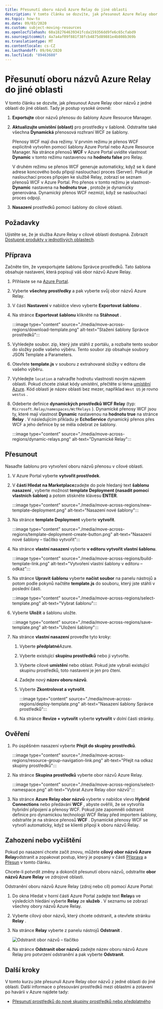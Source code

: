 ```yaml
---
title: Přesunutí oboru názvů Azure Relay do jiné oblasti
description: V tomto článku se dozvíte, jak přesunout Azure Relay obor názvů z aktuální oblasti do jiné oblasti.
ms.topic: how-to
ms.date: 09/03/2020
ms.custom: subject-moving-resources
ms.openlocfilehash: 60a182764639341fcda159356dd9fe6c65cfabd9
ms.sourcegitcommit: 4a7a4af09f881f38fcb4875d89881e4b808b369b
ms.translationtype: MT
ms.contentlocale: cs-CZ
ms.lasthandoff: 09/04/2020
ms.locfileid: "89463608"
---
```

# <a name="move-an-azure-relay-namespace-to-another-region"></a>Přesunutí oboru názvů Azure Relay do jiné oblasti
V tomto článku se dozvíte, jak přesunout Azure Relay obor názvů z jedné oblasti do jiné oblasti. Tady je postup vysoké úrovně:

1. **Exportujte** obor názvů přenosu do šablony Azure Resource Manager.
1. **Aktualizujte umístění (oblast)** pro prostředky v šabloně. Odstraňte také všechna **Dynamická** přenosová rozhraní WCF ze šablony. 

    Přenosy WCF mají dva režimy. V prvním režimu je přenos WCF explicitně vytvořen pomocí šablony Azure Portal nebo Azure Resource Manager. Na stránce přenosů **WCF** v Azure Portal uvidíte vlastnost **Dynamic** v tomto režimu nastavenou na **hodnotu false** pro Relay. 

    V druhém režimu se přenos WCF generuje automaticky, když se k dané adrese koncového bodu připojí naslouchací proces (Server). Pokud je naslouchací proces připojen ke službě Relay, zobrazí se seznam přenosů WCF v Azure Portal. Pro přenos v tomto režimu je vlastnost- **Dynamic** nastavena na **hodnotu true** , protože je dynamicky generována. Dynamický přenos WCF nezmizí, když se naslouchací proces odpojí. 
1. **Nasazení** prostředků pomocí šablony do cílové oblasti.

## <a name="prerequisites"></a>Požadavky
Ujistěte se, že je služba Azure Relay v cílové oblasti dostupná. Zobrazit [Dostupné produkty v jednotlivých oblastech](https://azure.microsoft.com/global-infrastructure/services/?products=service-bus&regions=all). 
 
## <a name="prepare"></a>Příprava
Začněte tím, že vyexportujete šablonu Správce prostředků. Tato šablona obsahuje nastavení, která popisují váš obor názvů Azure Relay.

1. Přihlaste se na [Azure Portal](https://portal.azure.com).
2. Vyberte **všechny prostředky** a pak vyberte svůj obor názvů Azure Relay.
3. V části **Nastavení** v nabídce vlevo vyberte **Exportovat šablonu** .
4. Na stránce **Exportovat šablonu** klikněte na **Stáhnout** .

    :::image type="content" source="./media/move-across-regions/download-template.png" alt-text="Stažení šablony Správce prostředků":::
5. Vyhledejte soubor. zip, který jste stáhli z portálu, a rozbalte tento soubor do složky podle vašeho výběru. Tento soubor zip obsahuje soubory JSON Template a Parameters. 
1. Otevřete **template.js** v souboru z extrahované složky v editoru dle vašeho výběru.
1. Vyhledejte `location` a nahraďte hodnotu vlastnosti novým názvem oblasti. Pokud chcete získat kódy umístění, přečtěte si téma [umístění Azure](https://azure.microsoft.com/global-infrastructure/locations/). Kód oblasti je název oblasti bez mezer, například `West US` je rovno `westus` .
1. Odeberte definice **dynamických prostředků WCF Relay** (typ: `Microsoft.Relay/namespaces/WcfRelays` ). Dynamické přenosy WCF jsou ty, které mají vlastnost **Dynamic** nastavenou na **hodnotu true** na stránce **Relay** . V následujícím příkladu je **EchoService** dynamický přenos přes WCF a jeho definice by se měla odebrat ze šablony. 

    :::image type="content" source="./media/move-across-regions/dynamic-relays.png" alt-text="Dynamické Relay":::

## <a name="move"></a>Přesunout
Nasaďte šablonu pro vytvoření oboru názvů přenosu v cílové oblasti. 

1. V Azure Portal vyberte **vytvořit prostředek**.
2. V **části Hledat na Marketplace**zadejte do pole hledaný text **šablonu nasazení** , vyberte možnost **template Deployment (nasadit pomocí vlastních šablon)** a potom stiskněte klávesu **ENTER**.

    :::image type="content" source="./media/move-across-regions/new-template-deployment.png" alt-text="Nasazení nové šablony":::    
1. Na stránce **template Deployment** vyberte **vytvořit**.

    :::image type="content" source="./media/move-across-regions/template-deployment-create-button.png" alt-text="Nasazení nové šablony – tlačítko vytvořit":::        
1. Na stránce **vlastní nasazení** vyberte **v editoru vytvořit vlastní šablonu**.

    :::image type="content" source="./media/move-across-regions/build-template-link.png" alt-text="Vytvoření vlastní šablony v editoru – odkaz":::            
1. Na stránce **Upravit šablonu** vyberte **načíst soubor** na panelu nástrojů a potom podle pokynů načtěte **template.js** do souboru, který jste stáhli v poslední části.

    :::image type="content" source="./media/move-across-regions/select-template.png" alt-text="Vybrat šablonu":::                
1. Vyberte **Uložit** a šablonu uložte. 

    :::image type="content" source="./media/move-across-regions/save-template.png" alt-text="Uložení šablony":::                    
1. Na stránce **vlastní nasazení** proveďte tyto kroky: 
    1. Vyberte **předplatné**Azure. 
    2. Vyberte existující **skupinu prostředků** nebo ji vytvořte. 
    3. Vyberte cílové **umístění** nebo oblast. Pokud jste vybrali existující skupinu prostředků, toto nastavení je jen pro čtení. 
    4. Zadejte nový **název oboru názvů**.
    1. Vyberte **Zkontrolovat a vytvořit**. 

        :::image type="content" source="./media/move-across-regions/deploy-template.png" alt-text="Nasazení šablony Správce prostředků":::
    1. Na stránce **Revize + vytvořit** vyberte **vytvořit** v dolní části stránky. 
    
## <a name="verify"></a>Ověření
1. Po úspěšném nasazení vyberte **Přejít do skupiny prostředků**.

    :::image type="content" source="./media/move-across-regions/resource-group-navigation-link.png" alt-text="Přejít na odkaz skupiny prostředků":::    
1. Na stránce **Skupina prostředků** vyberte obor názvů Azure Relay. 

    :::image type="content" source="./media/move-across-regions/select-namespace.png" alt-text="Vybrat Azure Relay obor názvů":::    
1. Na stránce **Azure Relay obor názvů** vyberte v nabídce vlevo **Hybrid Connections** nebo předávání **WCF** , abyste ověřili, že se vytvořila hybridní připojení a přenosy WCF. Pokud jste zapomněli odstranit definice pro dynamickou technologii WCF Relay před importem šablony, odstraňte je na stránce přenosů **WCF** . Dynamické přenosy WCF se vytvoří automaticky, když se klienti připojí k oboru názvů Relay. 

## <a name="discard-or-clean-up"></a>Zahození nebo vyčištění
Pokud po nasazení chcete začít znovu, můžete **cílový obor názvů Azure Relay**odstranit a zopakovat postup, který je popsaný v části [Příprava](#prepare) a [Přesun](#move) v tomto článku.

Chcete-li potvrdit změny a dokončit přesunutí oboru názvů, odstraňte **obor názvů Azure Relay** ve zdrojové oblasti. 

Odstranění oboru názvů Azure Relay (zdroj nebo cíl) pomocí Azure Portal:

1. Do okna Hledat v horní části Azure Portal zadejte text **Relay**a ve výsledcích hledání vyberte **Relay** ze **služeb** . V seznamu se zobrazí všechny obory názvů Azure Relay.
2. Vyberte cílový obor názvů, který chcete odstranit, a otevřete stránku **Relay** . 
1. Na stránce **Relay** vyberte z panelu nástrojů **Odstranit** . 

    ![Odstranit obor názvů – tlačítko](./media/move-across-regions/delete-namespace-button.png)
3. Na stránce **Odstranit obor názvů** zadejte název oboru názvů Azure Relay pro potvrzení odstranění a pak vyberte **Odstranit**. 

## <a name="next-steps"></a>Další kroky
V tomto kurzu jste přesunuli Azure Relay obor názvů z jedné oblasti do jiné oblasti. Další informace o přesouvání prostředků mezi oblastmi a zotavení po havárii v Azure najdete tady:

- [Přesunutí prostředků do nové skupiny prostředků nebo předplatného](../azure-resource-manager/management/move-resource-group-and-subscription.md)
